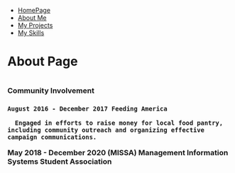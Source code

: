 <ul class="nav justify-content-center">
  <li class="nav-item">
    <a class="nav-link active" href="Index">HomePage</a>
  </li>
  <li class="nav-item">
    <a class="nav-link" href="About">About Me</a>
  </li>
  <li class="nav-item">
    <a class="nav-link" href="Project">My Projects</a>
  </li>
  <li class="nav-item">
    <a class="nav-link" href="Skills">My Skills</a>
  </li>
</ul>
<h1>About Page<h1/>
<h3> Community Involvement<h3/>
  
    August 2016 - December 2017 Feeding America
   
      Engaged in efforts to raise money for local food pantry, including community outreach and organizing effective campaign communications.
   
   May 2018 - December 2020 (MISSA) Management Information Systems Student Association
  
